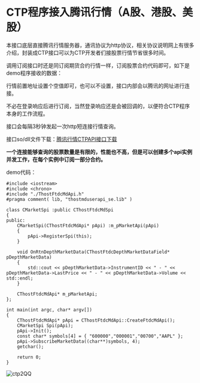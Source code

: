 # CTP程序接入腾讯行情（A股、港股、美股）

本接口底层直接腾讯行情服务器，通讯协议为http协议，相关协议说明网上有很多介绍，封装成CTP接口可以为CTP开发者们接股票行情节省很多时间。

调用订阅接口时还是同订阅期货合约行情一样，订阅股票合约代码即可，如下是demo程序接收的数据：

行情前置地址设置个空值即可，也可以不设置，接口内部会以腾讯的网址进行连接。

不必在登录响应后进行订阅，当然登录响应还是会被回调的，以便符合CTP程序本身的工作流程。

接口会每隔3秒钟发起一次http短连接行情查询。

接口so/dll文件下载：[腾讯行情CTPAPI接口下载](http://openctp.cn/QQ-CTPAPI.html)

**一个连接能够查询的股票数量是有限的，性能也不高，但是可以创建多个api实例并发工作，在每个实例中订阅一部分合约。**

demo代码：
```
#include <iostream>
#include <chrono>
#include "./ThostFtdcMdApi.h"
#pragma comment( lib, "thostmduserapi_se.lib" )

class CMarketSpi :public CThostFtdcMdSpi
{
public:
	CMarketSpi(CThostFtdcMdApi* pApi) :m_pMarketApi(pApi)
	{
		pApi->RegisterSpi(this);
	}

	void OnRtnDepthMarketData(CThostFtdcDepthMarketDataField* pDepthMarketData)
	{
		std::cout << pDepthMarketData->InstrumentID << " - " << pDepthMarketData->LastPrice << " - " << pDepthMarketData->Volume << std::endl;
	}

	CThostFtdcMdApi* m_pMarketApi;
};

int main(int argc, char* argv[])
{
	CThostFtdcMdApi* pApi = CThostFtdcMdApi::CreateFtdcMdApi();
	CMarketSpi Spi(pApi);
	pApi->Init();
	const char* symbols[4] = { "600000","000001","00700","AAPL" };
	pApi->SubscribeMarketData((char**)symbols, 4);
	getchar();

	return 0;
}
```

![ctp2QQ](https://user-images.githubusercontent.com/83346523/144754227-39c022a1-26b1-4735-9c28-128ec4e648f8.png)
